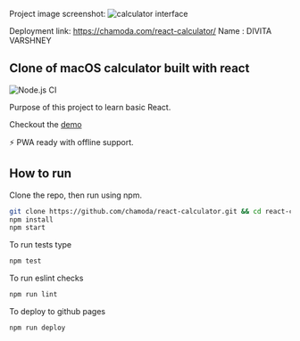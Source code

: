 Project image screenshot:
![calculator interface](https://github.com/divita009/Confetti-Calculator/assets/118135723/7f01da10-aacc-4834-b74d-384b4bfb9e9e)

Deployment link: https://chamoda.com/react-calculator/
Name : DIVITA VARSHNEY 


## Clone of macOS calculator built with react

![Node.js CI](https://github.com/chamoda/react-calculator/workflows/Node.js%20CI/badge.svg)

Purpose of this project to learn basic React.

Checkout the [demo](https://chamoda.com/react-calculator/)

⚡️ PWA ready with offline support.

## How to run

Clone the repo, then run using npm.

```bash
git clone https://github.com/chamoda/react-calculator.git && cd react-calculator
npm install
npm start
```

To run tests type

```bash
npm test
```

To run eslint checks

```bash
npm run lint
```

To deploy to github pages

```bash
npm run deploy
```
